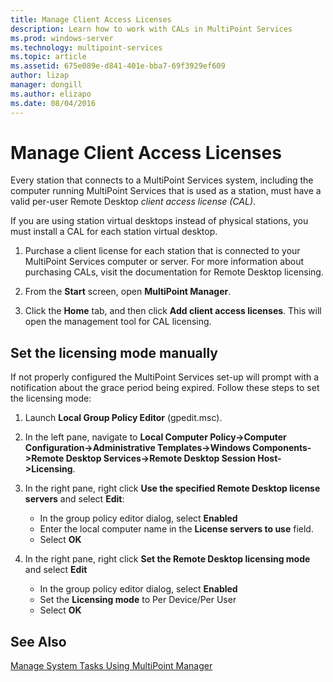 ```yaml
---
title: Manage Client Access Licenses
description: Learn how to work with CALs in MultiPoint Services
ms.prod: windows-server
ms.technology: multipoint-services
ms.topic: article
ms.assetid: 675e089e-d841-401e-bba7-69f3929ef609
author: lizap
manager: dongill
ms.author: elizapo
ms.date: 08/04/2016
---
```

# Manage Client Access Licenses
Every station that connects to a MultiPoint Services system, including the computer running MultiPoint Services that is used as a station, must have a valid per-user Remote Desktop *client access license (CAL)*.

If you are using station virtual desktops instead of physical stations, you must install a CAL for each station virtual desktop.  
  
1.  Purchase a client license for each station that is connected to your MultiPoint Services computer or server. For more information about purchasing CALs, visit the documentation for Remote Desktop licensing. 

2.  From the **Start** screen, open **MultiPoint Manager**.  
  
3.  Click the **Home** tab, and then click **Add client access licenses**.  This will open the management tool for CAL licensing.

## Set the licensing mode manually
If not properly configured the MultiPoint Services set-up will prompt with a notification about the grace
period being expired. Follow these steps to set the licensing mode:

1. Launch **Local Group Policy Editor** (gpedit.msc).

2. In the left pane, navigate to **Local Computer Policy->Computer Configuration->Administrative Templates->Windows Components->Remote Desktop Services->Remote Desktop Session Host->Licensing**.

3. In the right pane, right click **Use the specified Remote Desktop license servers** and select **Edit**:
   - In the group policy editor dialog, select **Enabled**
   - Enter the local computer name in the **License servers to use** field.
   - Select **OK**
  
4. In the right pane, right click **Set the Remote Desktop licensing mode** and select **Edit**
   - In the group policy editor dialog, select **Enabled**
   - Set the **Licensing mode** to Per Device/Per User
   - Select **OK** 

  
## See Also  
[Manage System Tasks Using MultiPoint Manager](Manage-System-Tasks-Using-MultiPoint-Manager.md)
